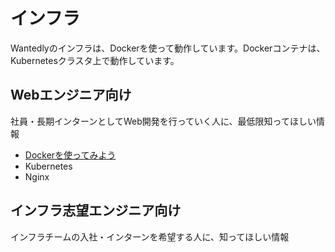 インフラ
=======

Wantedlyのインフラは、Dockerを使って動作しています。Dockerコンテナは、Kubernetesクラスタ上で動作しています。

## Webエンジニア向け

社員・長期インターンとしてWeb開発を行っていく人に、最低限知ってほしい情報

- [Dockerを使ってみよう](https://github.com/wantedly/paus/blob/master/doc/tutorial-docker.md)  
- Kubernetes
- Nginx

## インフラ志望エンジニア向け

インフラチームの入社・インターンを希望する人に、知ってほしい情報

